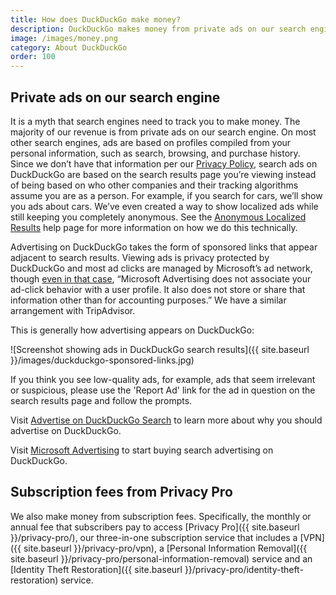 ```yaml
---
title: How does DuckDuckGo make money?
description: DuckDuckGo makes money from private ads on our search engine and from subscription fees for our Privacy Pro subscription service.
image: /images/money.png
category: About DuckDuckGo
order: 100
---
```


## Private ads on our search engine

It is a myth that search engines need to track you to make money. The majority of our revenue is from private ads on our search engine. On most other search engines, ads are based on profiles compiled from your personal information, such as search, browsing, and purchase history. Since we don’t have that information per our [Privacy Policy](https://duckduckgo.com/privacy), search ads on DuckDuckGo are based on the search results page you’re viewing instead of being based on who other companies and their tracking algorithms assume you are as a person. For example, if you search for cars, we’ll show you ads about cars. We’ve even created a way to show localized ads while still keeping you completely anonymous. See the <a href="{{ site.baseurl }}/privacy/anonymous-localized-results/">Anonymous Localized Results</a> help page for more information on how we do this technically.

Advertising on DuckDuckGo takes the form of sponsored links that appear adjacent to search results. Viewing ads is privacy protected by DuckDuckGo and most ad clicks are managed by Microsoft’s ad network, though <a href="{{ site.baseurl }}/company/ads-by-microsoft-on-duckduckgo-private-search/">even in that case</a>, “Microsoft Advertising does not associate your ad-click behavior with a user profile. It also does not store or share that information other than for accounting purposes.” We have a similar arrangement with TripAdvisor.

This is generally how advertising appears on DuckDuckGo:

![Screenshot showing ads in DuckDuckGo search results]({{ site.baseurl }}/images/duckduckgo-sponsored-links.jpg)

If you think you see low-quality ads, for example, ads that seem irrelevant or suspicious, please use the 'Report Ad' link for the ad in question on the search results page and follow the prompts.

Visit <a href="{{ site.baseurl }}/company/advertise-on-duckduckgo-search/">Advertise on DuckDuckGo Search</a> to learn more about why you should advertise on DuckDuckGo.

Visit [Microsoft Advertising](https://about.ads.microsoft.com/en-us/h/a/microsoft-advertising?) to start buying search advertising on DuckDuckGo.

## Subscription fees from Privacy Pro

We also make money from subscription fees. Specifically, the monthly or annual fee that subscribers pay to access [Privacy Pro]({{ site.baseurl }}/privacy-pro/), our three-in-one subscription service that includes a [VPN]({{ site.baseurl }}/privacy-pro/vpn), a [Personal Information Removal]({{ site.baseurl }}/privacy-pro/personal-information-removal) service and an [Identity Theft Restoration]({{ site.baseurl }}/privacy-pro/identity-theft-restoration) service.
